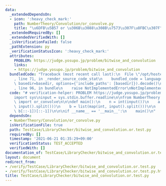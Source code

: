 ```yaml
---
data:
  _extendedDependsOn:
  - icon: ':heavy_check_mark:'
    path: NumberTheory/Convolution/or_convolve.py
    title: "\u6DFB\u5B57 or \u306B\u3088\u308B\u7573\u307F\u8FBC\u307F"
  _extendedRequiredBy: []
  _extendedVerifiedWith: []
  _isVerificationFailed: false
  _pathExtension: py
  _verificationStatusIcon: ':heavy_check_mark:'
  attributes:
    PROBLEM: https://judge.yosupo.jp/problem/bitwise_and_convolution
    links:
    - https://judge.yosupo.jp/problem/bitwise_and_convolution
  bundledCode: "Traceback (most recent call last):\n  File \"/opt/hostedtoolcache/Python/3.9.6/x64/lib/python3.9/site-packages/onlinejudge_verify/documentation/build.py\"\
    , line 71, in _render_source_code_stat\n    bundled_code = language.bundle(stat.path,\
    \ basedir=basedir, options={'include_paths': [basedir]}).decode()\n  File \"/opt/hostedtoolcache/Python/3.9.6/x64/lib/python3.9/site-packages/onlinejudge_verify/languages/python.py\"\
    , line 96, in bundle\n    raise NotImplementedError\nNotImplementedError\n"
  code: "# verification-helper: PROBLEM https://judge.yosupo.jp/problem/bitwise_and_convolution\n\
    import sys\ninput = sys.stdin.buffer.readline\n\nfrom NumberTheory.Convolution.or_convolve\
    \ import or_convolve\n\n\ndef main():\n    n = int(input())\n    a = list(map(int,\
    \ input().split()))\n    b = list(map(int, input().split()))\n\n    print(*or_convolve(a[::-1],\
    \ b[::-1])[::-1])\n\n\nif __name__ == '__main__':\n    main()\n"
  dependsOn:
  - NumberTheory/Convolution/or_convolve.py
  isVerificationFile: true
  path: TestCase/LibraryChecker/bitwise_and_convolution.or.test.py
  requiredBy: []
  timestamp: '2021-06-21 01:35:29+09:00'
  verificationStatus: TEST_ACCEPTED
  verifiedWith: []
documentation_of: TestCase/LibraryChecker/bitwise_and_convolution.or.test.py
layout: document
redirect_from:
- /verify/TestCase/LibraryChecker/bitwise_and_convolution.or.test.py
- /verify/TestCase/LibraryChecker/bitwise_and_convolution.or.test.py.html
title: TestCase/LibraryChecker/bitwise_and_convolution.or.test.py
---
```


